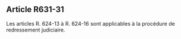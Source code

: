 Article R631-31
----
Les articles R. 624-13 à R. 624-16 sont applicables à la procédure de
redressement judiciaire.
